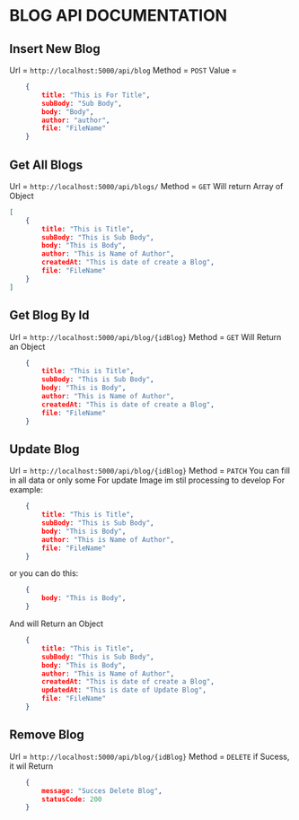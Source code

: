 # BLOG API DOCUMENTATION

## Insert New Blog
Url = `http://localhost:5000/api/blog`
Method = `POST`
Value =
```json 
    {
        title: "This is For Title",
        subBody: "Sub Body",
        body: "Body",
        author: "author",
        file: "FileName"
    }
```

## Get All Blogs
Url = `http://localhost:5000/api/blogs/`
Method = `GET`
Will return Array of Object
```json
[
    {
        title: "This is Title",
        subBody: "This is Sub Body",
        body: "This is Body",
        author: "This is Name of Author",
        createdAt: "This is date of create a Blog",
        file: "FileName"
    }
]
```

## Get Blog By Id
Url = `http://localhost:5000/api/blog/{idBlog}`
Method = `GET`
Will Return an Object
```json
    {
        title: "This is Title",
        subBody: "This is Sub Body",
        body: "This is Body",
        author: "This is Name of Author",
        createdAt: "This is date of create a Blog",
        file: "FileName"
    }
```

## Update Blog
Url = `http://localhost:5000/api/blog/{idBlog}`
Method = `PATCH`
You can fill in all data or only some
For update Image im stil processing to develop
For example:
```json
    {
        title: "This is Title",
        subBody: "This is Sub Body",
        body: "This is Body",
        author: "This is Name of Author",
        file: "FileName"
    }
```
or you can do this:
```json
    {
        body: "This is Body",
    }
```

And will Return an Object
```json
    {
        title: "This is Title",
        subBody: "This is Sub Body",
        body: "This is Body",
        author: "This is Name of Author",
        createdAt: "This is date of create a Blog",
        updatedAt: "This is date of Update Blog",
        file: "FileName"
    }
```

## Remove Blog
Url = `http://localhost:5000/api/blog/{idBlog}`
Method = `DELETE`
if Sucess, it wil Return
```json
    {
        message: "Succes Delete Blog",
        statusCode: 200
    }
```